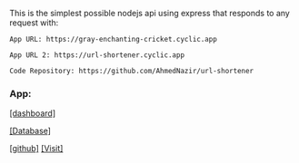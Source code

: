 

This is the simplest possible nodejs api using express that responds to any request with: 
```
App URL: https://gray-enchanting-cricket.cyclic.app

App URL 2: https://url-shortener.cyclic.app

Code Repository: https://github.com/AhmedNazir/url-shortener
```

### App: 

[[dashboard]](https://app.cyclic.sh/#/app/ahmednazir-url-shortener/overview)

[[Database]](https://cloud.mongodb.com/v2/62bbb79a9437540762d167c5#metrics/replicaSet/63105f51192936650e080110/explorer)

[[github]](https://github.com/AhmedNazir/url-shortener)
[[Visit]](https://url-shortener.cyclic.app/)
